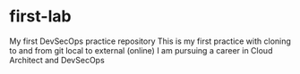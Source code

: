 # first-lab
My first DevSecOps practice repository
This is my first practice with cloning to and from git local to external (online)
I am pursuing a career in Cloud Architect and DevSecOps
